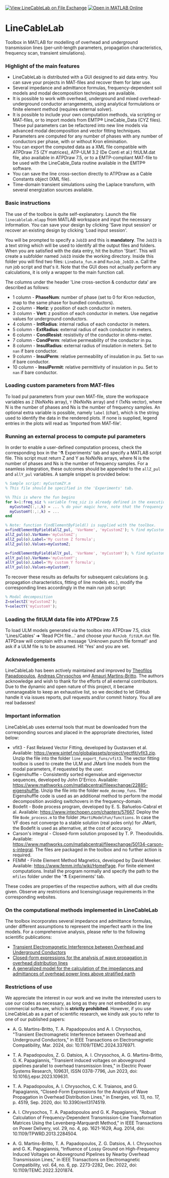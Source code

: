 [![View LineCableLab on File Exchange](https://www.mathworks.com/matlabcentral/images/matlab-file-exchange.svg)](https://www.mathworks.com/matlabcentral/fileexchange/130914-linecablelab) [![Open in MATLAB Online](https://www.mathworks.com/images/responsive/global/open-in-matlab-online.svg)](https://matlab.mathworks.com/open/fileexchange/v1?id=130914) 

# LineCableLab

Toolbox in MATLAB for modelling of overhead and underground transmission lines (per-unit-length parameters, propagation characteristics, frequency scan, transient simulations).

### Highlight of the main features

- LineCableLab is distributed with a GUI designed to aid data entry. You can save your projects in MAT-files and recover them for later use.
- Several impedance and admittance formulas, frequency-dependent soil models and modal decomposition techniques are available.
- It is possible to work with overhead, underground and mixed overhead-underground conductor arrangements, using analytical formulations or finite element method (requires external solver).
- It is possible to include your own computation methods, via scripting or MAT-files, or to import models from EMTP® LineCable_Data (CYZ files). These pul parameters can be refactored into new line models via advanced modal decomposition and vector fitting techniques.
- Parameters are computed for any number of phases with any number of conductors per phase, with or without Kron elimination. 
- You can export the computed data as a XML file compatible with ATPDraw 7.5 (ZY matrices), ATP-ULM 3.2 (De Conti et al.) fitULM.dat file, also available in ATPDraw 7.5, or to a EMTP-compliant MAT-file to be used with the LineCable_Data routine available in the EMTP® software.
- You can save the line cross-section directly to ATPDraw as a Cable Constants object (XML file).
- Time-domain transient simulations using the Laplace transform, with several energization sources available.

### Basic instructions

The use of the toolbox is quite self-explanatory. Launch the file `linecablelab.mlapp` from MATLAB workspace and input the necessary information. You can save your design by clicking 'Save input session' or recover an existing design by clicking 'Load input session'. 

You will be prompted to specify a `JobID` and this is **mandatory**. The `JobID` is a text string which will be used to identify all the output files and folders. When you are satisfied with the data entry, hit the button 'Start'. This will create a subfolder named `JobID` inside the working directory. Inside this folder you will find two files: `LineData_fun.m` and `RunJob_JobID.m`. Call the run job script and that's it. Note that the GUI does not actually perform any calculations, it is only a wrapper to the main function call.

The columns under the header 'Line cross-section & conductor data' are described as follows:

- 1 column -   **PhaseNum**: number of phase (set to 0 for Kron reduction, map to the same phase for bundled conductors).
- 2 column -   **Horiz**: y position of each conductor in meters.
- 3 column -   **Vert**: z position of each conductor in meters. Use negative values for underground conductors.
- 4 column -   **IntRadius**: internal radius of each conductor in meters.
- 5 column -   **ExtRadius**: external radius of each conductor in meters.
- 6 column -   **CondResist**: resistivity of the conductor in ohms-meter.
- 7 column -   **CondPerm**: relative permeability of the conductor in pu.
- 8 column -   **InsulRadius**: external radius of insulation in meters. Set to `nan` if bare conductor.
- 9 column -   **InsulPerm**: relative permeability of insulation in pu. Set to `nan` if bare conductor.
- 10 column -  **InsulPermit**: relative permittivity of insulation in pu. Set to `nan` if bare conductor.

### Loading custom parameters from MAT-files

To load pul parameters from your own MAT-file, store the workspace variables as `Z` (NxNxNs array), `Y` (NxNxNs array) and `f` (1xNs vector), where N is the number of phases and Ns is the number of frequency samples. An optional extra variable is possible, namely `label` (char), which is the string used to identify the data in the rendered plots. If none is supplied, legend entries in the plots will read as 'Imported from MAT-file'.

### Running an external process to compute pul parameters

In order to enable a user-defined computation process, check the corresponding box in the '⚗️ Experiments' tab and specify a MATLAB script file. This script must return Z and Y as NxNxNs arrays, where N is the number of phases and Ns is the number of frequency samples. For a seamless integration, these outcomes should be appended to the  `allZ_pul` and `allY_pul` variables. A sample snippet is provided below:

```matlab
% Sample script: myCustomZY.m
% This file should be specified in the 'Experiments' tab.

%% This is where the fun begins
for k=1:freq_siz % variable freq_siz is already defined in the execution context
  myCustomZ(:,:,k) = ... % do your magic here, note that the frequency is the third dimension
  myCustomY(:,:,k) = ...
end

% Note: function findElementByField() is supplied with the toolbox.
o=findElementByField(allZ_pul, 'VarName', 'myCustomZ'); % find myCustomZ in the allZ_pul struct
allZ_pul(o).VarName='myCustomZ';
allZ_pul(o).Label='My custom Z formula';
allZ_pul(o).Values=myCustomZ;

o=findElementByField(allY_pul, 'VarName', 'myCustomY'); % find myCustomY in the allY_pul struct
allY_pul(o).VarName='myCustomY';
allY_pul(o).Label='My custom Y formula';
allY_pul(o).Values=myCustomY;
```

To recover these results as defaults for subsequent calculations (e.g. propagation characteristics, fitting of line models etc.), modify the corresponding lines accordingly in the main run job script: 

```matlab
% Modal decomposition
Z=selectZ('myCustomZ');
Y=selectY('myCustomY');
```
### Loading the fitULM data file into ATPDraw 7.5

To load ULM models generated via the toolbox into ATPDraw 7.5, click 'Lines/Cables' ➜ 'Read PCH file...' and choose your `RunJob_fitULM.dat` file. ATPDraw will complain with a message 'Unknown punch file format!' and ask if a ULM file is to be assumed. Hit 'Yes' and you are set.


### Acknowledgements

LineCableLab has been actively maintained and improved by [Theofilos Papadopoulos](mailto:thpapa@gmail.com), [Andreas Chrysochos](mailto:anchryso@gmail.com) and [Amauri Martins-Britto](mailto:amaurigmartins@gmail.com). The authors acknowledge and wish to thank for the efforts of all external contributors. Due to the dynamic and open nature of this project, it became unmanageable to keep an exhaustive list, so we decided to let GitHub handle it via issues reports, pull requests and/or commit history. You all are real badasses!

### Important information

LineCableLab uses external tools that must be downloaded from the corresponding sources and placed in the appropriate directories, listed below:

- vfit3 - Fast Relaxed Vector Fitting, developed by Gustavsen et al. Available: https://www.sintef.no/globalassets/project/vectfit/vfit3.zip. Unzip the file into the folder `line_export_funs/vfit3`. The vector fitting toolbox is used to create the ULM and JMarti line models from the modal parameters, if requested by the user.
- Eigenshuffle - Consistently sorted eigenvalue and eigenvector sequences, developed by John D'Errico. Available: https://www.mathworks.com/matlabcentral/fileexchange/22885-eigenshuffle. Unzip the file into the folder `mode_decomp_funs`. The Eigenshuffle code is used as an additional method to perform the modal decomposition avoiding switchovers in the frequency-domain.
- Bodefit - Bode process program, developed by E. S. Bañuelos-Cabral et al. Available: https://www.intechopen.com/chapters/57667. Deploy the file `Bode_process.m` to the folder `JMartiModelFun/functions`. In case the VF does not converge to a stable solution (real poles only) for JMarti, the Bodefit is used as alternative, at the cost of accuracy.
- Carson's integral - Closed-form solution proposed by T. P. Theodoulidis. Available: https://www.mathworks.com/matlabcentral/fileexchange/50134-carson-s-integral. The files are packaged in the toolbox and no further action is required.
- FEMM - Finite Element Method Magnetics, developed by David Meeker. Available: https://www.femm.info/wiki/HomePage. For finite element computations. Install the program normally and specify the path to the `mfiles` folder under the '⚗️ Experiments' tab.
  
These codes are properties of the respective authors, with all due credits given. Observe any restrictions and licensing/usage requirements in the corresponding websites.

### On the computational methods implemented in LineCableLab

The toolbox incorporates several impedance and admittance formulas, under different assumptions to represent the imperfect earth in the line models. For a comprehensive analysis, please refer to the following scientific publications:

- [Transient Electromagnetic Interference between Overhead and Underground Conductors](https://doi.org/10.1109/TEMC.2024.3376971)
- [Closed-form expressions for the analysis of wave propagation in overhead distribution lines](https://www.mdpi.com/1996-1073/13/17/4519)
- [A generalized model for the calculation of the impedances and admittances of overhead power lines above stratified earth](https://www.sciencedirect.com/science/article/pii/S0378779610000684?via%3Dihub)


### Restrictions of use

We appreciate the interest in our work and we invite the interested users to use our codes as necessary, as long as they are not embedded in any commercial software, which is **strictly prohibited**. However, if you use LineCableLab as a part of scientific research, we kindly ask you to refer to one of our published papers:

- A. G. Martins-Britto, T. A. Papadopoulos and A. I. Chrysochos, "Transient Electromagnetic Interference between Overhead and Underground Conductors," in IEEE Transactions on Electromagnetic Compatibility, Mar. 2024, doi: 10.1109/TEMC.2024.3376971.
  
- T. A. Papadopoulos, Z. G. Datsios, A. I. Chrysochos, A. G. Martins-Britto, G. K. Papagiannis, "Transient induced voltages on aboveground pipelines parallel to overhead transmission lines," in Electric Power Systems Research, 109631, ISSN 0378-7796, Jun 2023, doi: 10.1016/j.epsr.2023.109631.

- T. A. Papadopoulos, A. I. Chrysochos, C. K. Traianos, and G. Papagiannis, “Closed-Form Expressions for the Analysis of Wave Propagation in Overhead Distribution Lines,” in Energies, vol. 13, no. 17, p. 4519, Sep. 2020, doi: 10.3390/en13174519.

- A. I. Chrysochos, T. A. Papadopoulos and G. K. Papagiannis, "Robust Calculation of Frequency-Dependent Transmission-Line Transformation Matrices Using the Levenberg–Marquardt Method," in IEEE Transactions on Power Delivery, vol. 29, no. 4, pp. 1621-1629, Aug. 2014, doi: 10.1109/TPWRD.2013.2284504.

- A. G. Martins-Britto, T. A. Papadopoulos, Z. G. Datsios, A. I. Chrysochos and G. K. Papagiannis, "Influence of Lossy Ground on High-Frequency Induced Voltages on Aboveground Pipelines by Nearby Overhead Transmission Lines," in IEEE Transactions on Electromagnetic Compatibility, vol. 64, no. 6, pp. 2273-2282, Dec. 2022, doi: 10.1109/TEMC.2022.3201874.

